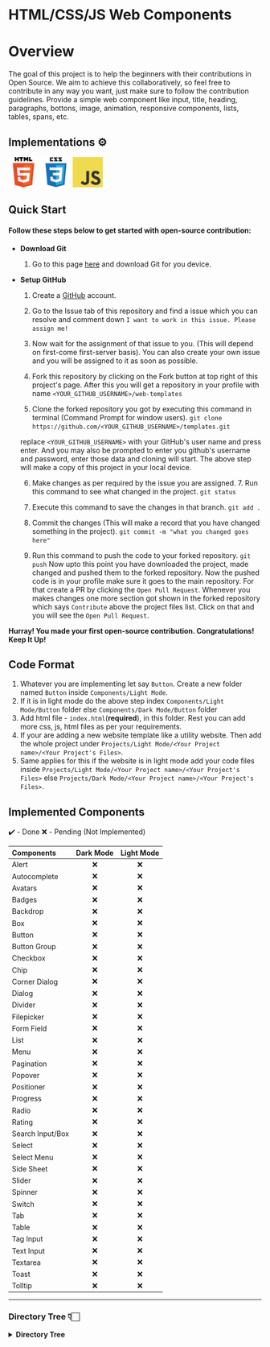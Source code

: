 # HTML/CSS/JS Web Components

# Overview

The goal of this project is to help the beginners with their contributions in Open Source. We aim to achieve this collaboratively, so feel free to contribute in any way you want, just make sure to follow the contribution guidelines. Provide a simple web component like input, title, heading, paragraphs, bottons, image, animation, responsive components, lists, tables, spans, etc.

## Implementations ⚙

[<img src="https://raw.githubusercontent.com/github/explore/80688e429a7d4ef2fca1e82350fe8e3517d3494d/topics/html/html.png" height="60" />](https://github.com/SobhanBera/algorithms) [<img src="https://raw.githubusercontent.com/github/explore/80688e429a7d4ef2fca1e82350fe8e3517d3494d/topics/css/css.png" height="60" />](https://github.com/SobhanBera/algorithms) [<img src="https://raw.githubusercontent.com/github/explore/80688e429a7d4ef2fca1e82350fe8e3517d3494d/topics/javascript/javascript.png" height="60" />](https://github.com/SobhanBera/algorithms)

## Quick Start

#### Follow these steps below to get started with open-source contribution:

- **Download Git**

  1.  Go to this page [here](https://git-scm.com/downloads) and download Git for you device.

- **Setup GitHub**

  1.  Create a [GitHub](https://github.com) account.
  2.  Go to the Issue tab of this repository and find a issue which you can resolve and comment down `I want to work in this issue. Please assign me!`
  3.  Now wait for the assignment of that issue to you. (This will depend on first-come first-server basis). You can also create your own issue and you will be assigned to it as soon as possible.
  4.  Fork this repository by clicking on the Fork button at top right of this project's page. After this you will get a repository in your profile with name `<YOUR_GITHUB_USERNAME>/web-templates`

  5.  Clone the forked repository you got by executing this command in terminal (Command Prompt for window users).
      `git clone https://github.com/<YOUR_GITHUB_USERNAME>/templates.git`

  replace `<YOUR_GITHUB_USERNAME>` with your GitHub's user name and press enter. And you may also be prompted to enter you github's username and password, enter those data and cloning will start.
  The above step will make a copy of this project in your local device.

  6.  Make changes as per required by the issue you are assigned. 7. Run this command to see what changed in the project.
      `git status`

  7.  Execute this command to save the changes in that branch.
      `git add .`

  8.  Commit the changes (This will make a record that you have changed something in the project).
      `git commit -m "what you changed goes here"`

  9.  Run this command to push the code to your forked repository.
      `git push`
      Now upto this point you have downloaded the project, made changed and pushed them to the forked repository. Now the pushed code is in your profile make sure it goes to the main repository. For that create a PR by clicking the `Open Pull Request`. Whenever you makes changes one more section got shown in the forked repository which says `Contribute` above the project files list. Click on that and you will see the `Open Pull Request`.

**Hurray! You made your first open-source contribution. Congratulations!**
**Keep It Up!**

## Code Format

1. Whatever you are implementing let say `Button`. Create a new folder named `Button` inside `Components/Light Mode`.
2. If it is in light mode do the above step index `Components/Light Mode/Button` folder else `Components/Dark Mode/Button` folder
3. Add html file - `index.html`(**required**), in this folder. Rest you can add more css, js, html files as per your requirements.
4. If your are adding a new website template like a utility website. Then add the whole project under `Projects/Light Mode/<Your Project name>/<Your Project's Files>`.
5. Same applies for this if the website is in light mode add your code files inside `Projects/Light Mode/<Your Project name>/<Your Project's Files>` else `Projects/Dark Mode/<Your Project name>/<Your Project's Files>`.

## Implemented Components

:heavy_check_mark: - Done
:x: - Pending (Not Implemented)

| Components       | Dark Mode | Light Mode |
| :--------------- | :-------: | :--------: |
| Alert            |    :x:    |    :x:     |
| Autocomplete     |    :x:    |    :x:     |
| Avatars          |    :x:    |    :x:     |
| Badges           |    :x:    |    :x:     |
| Backdrop         |    :x:    |    :x:     |
| Box              |    :x:    |    :x:     |
| Button           |    :x:    |    :x:     |
| Button Group     |    :x:    |    :x:     |
| Checkbox         |    :x:    |    :x:     |
| Chip             |    :x:    |    :x:     |
| Corner Dialog    |    :x:    |    :x:     |
| Dialog           |    :x:    |    :x:     |
| Divider          |    :x:    |    :x:     |
| Filepicker       |    :x:    |    :x:     |
| Form Field       |    :x:    |    :x:     |
| List             |    :x:    |    :x:     |
| Menu             |    :x:    |    :x:     |
| Pagination       |    :x:    |    :x:     |
| Popover          |    :x:    |    :x:     |
| Positioner       |    :x:    |    :x:     |
| Progress         |    :x:    |    :x:     |
| Radio            |    :x:    |    :x:     |
| Rating           |    :x:    |    :x:     |
| Search Input/Box |    :x:    |    :x:     |
| Select           |    :x:    |    :x:     |
| Select Menu      |    :x:    |    :x:     |
| Side Sheet       |    :x:    |    :x:     |
| Slider           |    :x:    |    :x:     |
| Spinner          |    :x:    |    :x:     |
| Switch           |    :x:    |    :x:     |
| Tab              |    :x:    |    :x:     |
| Table            |    :x:    |    :x:     |
| Tag Input        |    :x:    |    :x:     |
| Text Input       |    :x:    |    :x:     |
| Textarea         |    :x:    |    :x:     |
| Toast            |    :x:    |    :x:     |
| Tolltip          |    :x:    |    :x:     |

---

### Directory Tree 👇🏻

<details>
<summary><strong>Directory Tree</strong></summary>

```
.
|-- CODE_OF_CONDUCT.md
|-- Components
|   |-- Components.md
|   |-- Dark\ Mode
|   |   `-- Dark\ Mode.md
|   `-- Light\ Mode
|       `-- Light\ Mode.md
|-- LICENSE
|-- Projects
|   |-- Dark\ Mode
|   |   `-- Dark\ Mode.md
|   |-- Light\ Mode
|   |   `-- Light\ Mode.md
|   `-- Projects.md
`-- README.md
```

</details>
